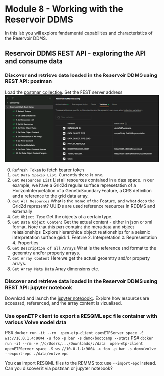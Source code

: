 # Module 8 - Working with the Reservoir DDMS

In this lab you will explore fundamental capabilities and characteristics of the Reservoir DDMS. 

## Reservoir DDMS REST API - exploring the API and consume data 
### Discover and retrieve data loaded in the Reservoir DDMS using REST API: postman 

Load the [postman collection](RDDMS_postman_collection.json). Set the REST server address.
![Set the server address](rddms-postman.png)

0. `Refresh Token` to fetch bearer token
1. `Get Data Spaces List`. Currently there is one. 
2. `Get Resources List` List all resources contained in a data space. In our example, we have a Grid2d regular surface represetation of a HorizonInterpretation of a GeneticBoundary Feature, a CRS definition and a reference to the grid data array.
3. `Get All Resources` What is the name of the Feature, and what does the Grid2d represent? UUID's are used reference resources in RDDMS and externally
4. `Get Object Type` Get the objects of a certain type.
5. `Get Data Object Content` Get the actual content - either in json or xml format. Note that this part contains the meta data and object relataionships. Explore hierarchical object relationships for a seismic interpretation surface grid: 1. Feature 2. Interpretation 3. Representation 4. Properties
6. `Get Description of all Arrays` What is the reference and format to the geoemtry and/or property arrays.
7. `Get Array Content` Here we get the actual geoemtry and/or property arrays.
8. `Get Array Meta Data` Array dimensions etc.

### Discover and retrieve data loaded in the Reservoir DDMS using REST API: jupyter notebook

Download and launch the [jupyter notebook:](RDDMS_2dgrid.ipynb). Explore how resources are accessed, referenced, and the array content is vizualised.

### Use openETP client to export a RESQML epc file container with various Volve model data

PS# `docker run -it --rm  open-etp-client openETPServer space -S ws://10.0.1.4:9004 -u foo -p bar -s demo/bootcamp --stats`
PS# `docker run -it --rm -v //c/Users/.../Downloads/:/data  open-etp-client openETPServer space -S ws://10.0.1.4:9004 -u foo -p bar -s demo/volve  --export-epc ./data/volve.epc`

You can import RESQML files to the RDMMS too: use `--import-epc` instead. 
Can you discover it via postman or jupyter notebook?
